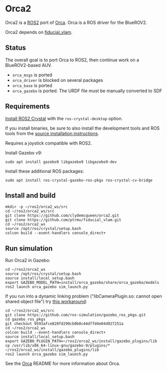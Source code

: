 # Orca2 #

Orca2 is a [ROS2](https://index.ros.org/doc/ros2/) port of [Orca](https://github.com/clydemcqueen/orca).
Orca is a ROS driver for the BlueROV2.

Orca2 depends on [fiducial_vlam](https://github.com/ptrmu/fiducial_vlam).

## Status

The overall goal is to port Orca to ROS2, then continue work on a BlueROV2-based AUV.

* `orca_msgs` is ported
* `orca_driver` is blocked on several packages
* `orca_base` is ported
* `orca_gazebo` is ported. The URDF file must be manually converted to SDF

## Requirements

[Install ROS2 Crystal](https://index.ros.org/doc/ros2/Installation/)
with the `ros-crystal-desktop` option.

If you install binaries, be sure to also install the development tools and ROS tools from the
[source installation instructions](https://index.ros.org/doc/ros2/Installation/Linux-Development-Setup/).

Requires a joystick compatible with ROS2.

Install Gazebo v9:

~~~
sudo apt install gazebo9 libgazebo9 libgazebo9-dev
~~~

Install these additional ROS packages:
~~~
sudo apt install ros-crystal-gazebo-ros-pkgs ros-crystal-cv-bridge
~~~

## Install and build

~~~
mkdir -p ~/ros2/orca2_ws/src
cd ~/ros2/orca2_ws/src
git clone https://github.com/clydemcqueen/orca2.git
git clone https://github.com/ptrmu/fiducial_vlam.git
cd ~/ros2/orca2_ws
source /opt/ros/crystal/setup.bash
colcon build --event-handlers console_direct+
~~~

## Run simulation

Run Orca2 in Gazebo:

~~~
cd ~/ros2/orca2_ws
source /opt/ros/crystal/setup.bash
source install/local_setup.bash
export GAZEBO_MODEL_PATH=install/orca_gazebo/share/orca_gazebo/models
ros2 launch orca_gazebo sim_launch.py
~~~

If you run into a dynamic linking problem ("libCameraPlugin.so: cannot open shared object file")
try [this workaround](https://answers.ros.org/question/313761/camera-plugin-failed-to-load-on-crystal/):

~~~
cd ~/ros2/orca2_ws/src
git clone https://github.com/ros-simulation/gazebo_ros_pkgs.git
cd gazebo_ros_pkgs
git checkout 9593afce820fd290cb0b0c44dffd4e04d927251a
cd ~/ros2/orca2_ws
colcon build --event-handlers console_direct+
source install/local_setup.bash
export GAZEBO_PLUGIN_PATH=~/ros2/orca2_ws/install/gazebo_plugins/lib
cp /usr/lib/x86_64-linux-gnu/gazebo-9/plugins/* ~/ros2/orca2_ws/install/gazebo_plugins/lib
ros2 launch orca_gazebo sim_launch.py
~~~

See the [Orca](https://github.com/clydemcqueen/orca) README for more information about Orca.
